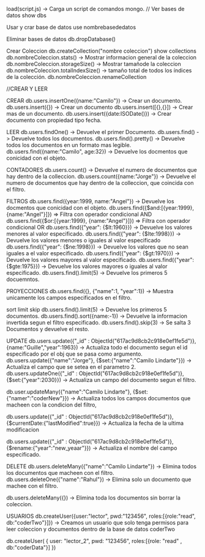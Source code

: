 load(script.js) -> Carga un script de comandos mongo.
// Ver bases de datos show dbs

Usar y crar base de datos
use nombrebasededatos

Eliminar bases de datos
db.dropDatabase()

Crear Coleccion
db.createCollection("nombre coleccion") show collections db.nombreColeccion.stats() -> Mostrar informacion general de la coleccion db.nombreColeccion.storageSize() -> Mostrar tamañode la coleccion db.nombreColeccion.totalIndexSize() -> tamaño total de todos los índices de la colección. db.nombreColeccion.renameCollection

//CREAR Y LEER

CREAR
db.users.insertOne({name:"Camilo"}) -> Crear un documento. db.users.insert({}) -> Crear un documento db.users.insert([{},{}]) -> Crear mas de un documento. db.users.insert({date:ISODate()}) -> Crear documento con propiedad tipo fecha.

LEER
db.users.findOne() -> Devuelve el primer Documento. db.users.find() -> Devuelve todos los documentos. db.users.find().pretty() -> Devuelve todos los documentos en un formato mas legible. db.users.find({name:"Camilo", age:32}) -> Devuelve los docmentos que conicidad con el objeto.

CONTADORES
db.users.count() -> Devuelve el numero de documentos que hay dentro de la colleccion. db.users.count({name:"Jorge"}) -> Devuelve el numero de documentos que hay dentro de la colleccion, que coincida con el filtro.

FILTROS
db.users.find({year:1999, name:"Angel"}) -> Devuelve los docmentos que conicidad con el objeto. db.users.find({$and:[{year:1999}, {name:"Angel"}]}) => Filtra con operador condicional AND db.users.find({$or:[{year:1999}, {name:"Angel"}]}) => Filtra con operador condicional OR db.users.find({"year": {$lt:1960}}) -> Devuelve los valores menores al valor especificado. db.users.find({"year": {$lte:1998}}) -> Devuelve los valores menores o iguales al valor especificado db.users.find({"year": {$ne:1998}}) -> Devuelve los valores que no sean iguales a el valor especificado. db.users.find({"year": {$gt:1970}}) -> Devuelve los valores mayores al valor especificado. db.users.find({"year": {$gte:1975}}) -> Devuelve los valores mayores o iguales al valor especificado. db.users.find().limit(5) -> Devuelve los primeros 5 docuemntos.

PROYECCIONES
db.users.find({}, {"name":1, "year":1}) -> Muestra unicamente los campos especificados en el filtro.

sort limit skip
db.users.find().limit(5) -> Devuelve los primeros 5 documentos. db.users.find().sort({name:-1}) -> Devuelve la informacion invertida segun el filtro especificado. db.users.find().skip(3) -> Se salta 3 Documentos y devuelve el resto.

UPDATE
db.users.update({"_id" : ObjectId("617ac9d8cb2c918e0ef1fe5d")},{name:"Guille","year":1963}) -> Actualiza todo el documento segun el id especificado por el obj que se pasa como argumento. db.users.update({"name":"Jorge"}, {$set:{"name":"Camilo Lindarte"}}) -> Actualiza el campo que se setea en el parametro 2. db.users.updateOne({"_id" : ObjectId("617ac9d8cb2c918e0ef1fe5d")}, {$set:{"year":2030}}) -> Actualiza un campo del documento segun el filtro.

db.user.updateMany({"name":"Camilo Lindarte"}, {$set:{"namer":"coderNew"}}) -> Actualiza todos los campos documentos que macheen con la condicion del filtro,

db.users.update({"_id" : ObjectId("617ac9d8cb2c918e0ef1fe5d")}, {$currentDate:{"lastModified":true}}) -> Actualiza la fecha de la ultima modificacion

db.users.update({"_id" : ObjectId("617ac9d8cb2c918e0ef1fe5d")}, {$rename:{"year":"new_yeaar"}}) -> Actualiza el nombre del campo especificado.

DELETE
db.users.deleteMany({"name":"Camilo Lindarte"}) -> Elimina todos los documentos que macheen con el filtro. db.users.deleteOne({"name":"Rahul"}) -> Elimina solo un documento que machee con el filtro.

db.users.deleteMany({}) -> Elimina toda los documentos sin borrar la coleccion.

USUARIOS
db.createUser({user:"lector", pwd:"123456", roles:[{role:"read", db:"coderTwo"}]}) -> Creamos un usuario que solo tenga permisos para leer coleccion y documentos dentro de la base de datos coderTwo

db.createUser( { user: "lector_2", pwd: "123456", roles:[{role: "read" , db:"coderData"}] })